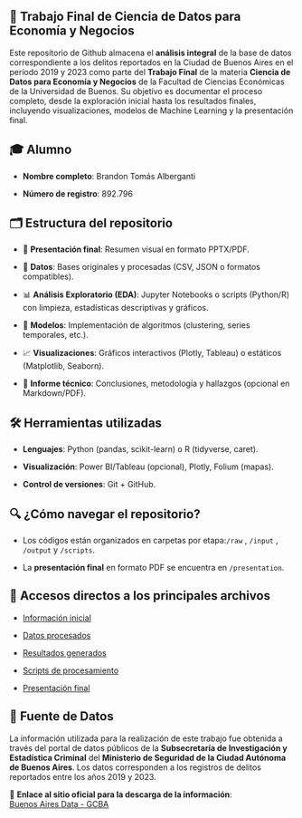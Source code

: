 ## 📌 Trabajo Final de Ciencia de Datos para Economía y Negocios
Este repositorio de Github almacena el **análisis integral** de la base de datos correspondiente a los delitos reportados en la Ciudad de Buenos Aires en el período 2019 y 2023 como parte del **Trabajo Final** de la materia **Ciencia de Datos para Economía y Negocios** de la Facultad de Ciencias Económicas de la Universidad de Buenos. Su objetivo es documentar el proceso completo, desde la exploración inicial hasta los resultados finales, incluyendo visualizaciones, modelos de Machine Learning y la presentación final.

## 🎓 Alumno
- **Nombre completo**: Brandon Tomás Alberganti

- **Número de registro**: 892.796

## 🗂️ Estructura del repositorio

- 📄 **Presentación final**: Resumen visual en formato PPTX/PDF.

- 📂 **Datos**: Bases originales y procesadas (CSV, JSON o formatos compatibles).

- 📊 **Análisis Exploratorio (EDA)**: Jupyter Notebooks o scripts (Python/R) con limpieza, estadísticas descriptivas y gráficos.

- 🤖 **Modelos**: Implementación de algoritmos (clustering, series temporales, etc.).

- 📈 **Visualizaciones**: Gráficos interactivos (Plotly, Tableau) o estáticos (Matplotlib, Seaborn).

- 📝 **Informe técnico**: Conclusiones, metodología y hallazgos (opcional en Markdown/PDF).

## 🛠️ Herramientas utilizadas

- **Lenguajes**: Python (pandas, scikit-learn) o R (tidyverse, caret).

- **Visualización**: Power BI/Tableau (opcional), Plotly, Folium (mapas).

- **Control de versiones**: Git + GitHub.

## 🔍 ¿Cómo navegar el repositorio?

- Los códigos están organizados en carpetas por etapa:`/raw` , `/input` , `/output` y `/scripts`.

- La **presentación final** en formato PDF se encuentra en `/presentation`.

## 📑 Accesos directos a los principales archivos

- [Información inicial](/raw)
  
- [Datos procesados](/input)
  
- [Resultados generados](/output)

- [Scripts de procesamiento](/scripts)

- [Presentación final](/presentation)

## 📜 Fuente de Datos

La información utilizada para la realización de este trabajo fue obtenida a través del portal de datos públicos de la **Subsecretaría de Investigación y Estadística Criminal** del **Ministerio de Seguridad de la Ciudad Autónoma de Buenos Aires**. Los datos corresponden a los registros de delitos reportados entre los años 2019 y 2023.

🔗 **Enlace al sitio oficial para la descarga de la información**:  
[Buenos Aires Data - GCBA](https://data.buenosaires.gob.ar/dataset/delitos)
